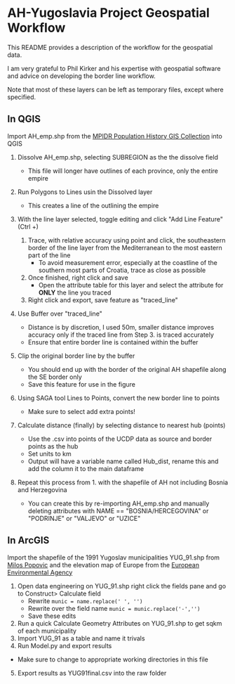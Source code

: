 # AH-Yugoslavia Project Geospatial Workflow

This README provides a description of the workflow for the geospatial data.  

I am very grateful to Phil Kirker and his expertise with geospatial software and advice on developing the border line workflow. 

Note that most of these layers can be left as temporary files, except where specified. 

## In QGIS
Import AH_emp.shp from the [MPIDR Population History GIS Collection](https://censusmosaic.demog.berkeley.edu/data/historical-gis-files) into QGIS

1. Dissolve AH_emp.shp, selecting SUBREGION as the the dissolve field 
    * This file will longer have outlines of each province, only the entire empire

2. Run Polygons to Lines usin the Dissolved layer
    * This creates a line of the outlining the empire
 
3. With the line layer selected, toggle editing and click "Add Line Feature" (Ctrl +) 
    1. Trace, with relative accuracy using point and click, the southeastern border of the line layer from the Mediterranean to the most eastern part of the line
        * To avoid measurement error, especially at the coastline of the southern most parts of Croatia, trace as close as possible
    2. Once finished, right click and save 
        * Open the attribute table for this layer and select the attribute for **ONLY** the line you traced
    3. Right click and export, save feature as "traced_line"
4. Use Buffer over "traced_line"
    * Distance is by discretion, I used 50m, smaller distance improves accuracy only if the traced line from Step 3. is traced accurately
    * Ensure that entire border line is contained within the buffer
5. Clip the original border line by the buffer
    * You should end up with the border of the original AH shapefile along the SE border only
    * Save this feature for use in the figure
6. Using SAGA tool Lines to Points, convert the new border line to points
    * Make sure to select add extra points!
7. Calculate distance (finally) by selecting distance to nearest hub (points)
    * Use the .csv into points of the UCDP data as source and border points as the hub
    * Set units to km
    * Output will have a variable name called Hub_dist, rename this and add the column it to the main dataframe
8. Repeat this process from 1. with the shapefile of AH not including Bosnia and Herzegovina
    * You can create this by re-importing AH_emp.shp and manually deleting attributes with NAME == "BOSNIA/HERCEGOVINA" or "PODRINJE" or "VALJEVO" or "UZICE"


## In ArcGIS 

Import the shapefile of the 1991 Yugoslav municipalities YUG_91.shp from [Milos Popovic](https://github.com/milos-agathon/yugoslavia-municipality-shapefiles) and the elevation map of Europe from the [European Environmental Agency](https://www.eea.europa.eu/data-and-maps/data/digital-elevation-model-of-europe) 
1. Open data engineering on YUG_91.shp right click the fields pane and go to Construct> Calculate field
   * Rewrite `munic = name.replace(' ', '')` 
   * Rewrite over the field name `munic = munic.replace('-','')` 
   * Save these edits
2.  Run a quick Calculate Geometry Attributes on YUG_91.shp to get sqkm of each municipality
3.  Import YUG_91 as a table and name it trivals
4.  Run Model.py and export results
   * Make sure to change to appropriate working directories in this file
5. Export results as YUG91final.csv into the raw folder
